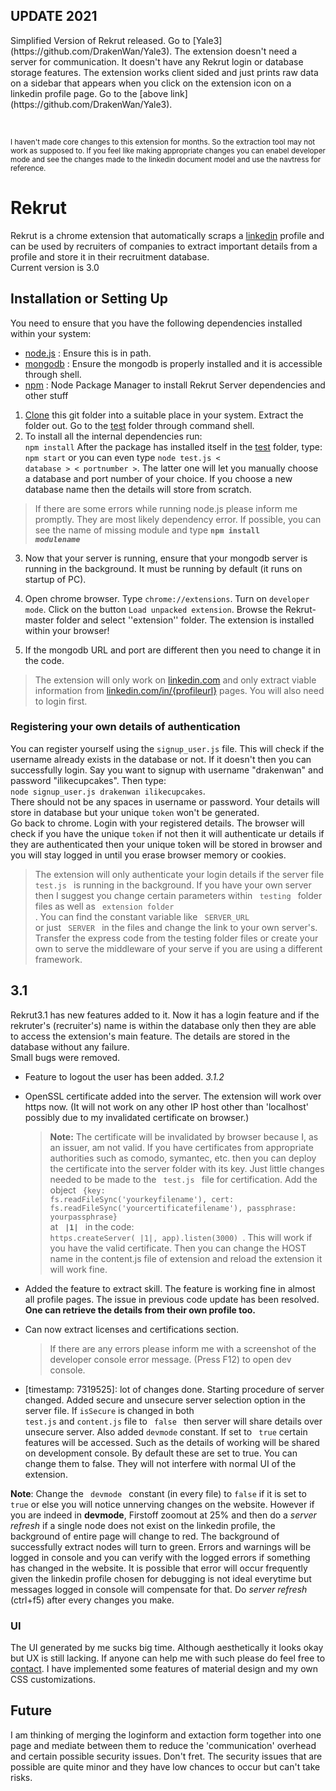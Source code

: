 <h2> UPDATE  2021</h2>

<p>
 Simplified Version of Rekrut released. Go to [Yale3](https://github.com/DrakenWan/Yale3). The extension doesn't need a server for communication. It doesn't have any Rekrut login or database storage features. The extension works client sided and just prints raw data on a sidebar that appears when you click on the extension icon on a linkedin profile page. Go to the [above link](https://github.com/DrakenWan/Yale3).
 </p>
  
  &nbsp;
  &nbsp;
  &nbsp;
  
<small> I haven't made core changes to this extension for months. So the extraction tool may not work as supposed to. If you feel like making appropriate changes you can enabel developer mode and see the changes made to the linkedin document model and use the navtress for reference. </small>

# Rekrut

Rekrut is a chrome extension that automatically scraps a [linkedin](www.linkedin.com) profile and can be used by recruiters of companies
to extract important details from a profile and store it in their recruitment database.  
Current version is 3.0

## Installation or Setting Up
You need to ensure that you have the following dependencies installed within your system:
* [node.js](https://nodejs.org/en/download/) : Ensure this is in path.  
* [mongodb](https://www.mongodb.com/download-center) : Ensure the mongodb is properly installed and it is accessible through shell.  
* [npm](https://nodejs.org/en/download/) : Node Package Manager to install Rekrut Server dependencies and other stuff

1. [Clone](https://github.com/DrakenWan/Rekrut/archive/master.zip) this git folder into a suitable place in your system. Extract the folder out. Go to the [test](./test) folder through command shell.
2.   To install all the internal dependencies run:  
  <code>npm install</code>
  After the package has installed itself in the [test](./test) folder, type:  
  <code>npm start</code> or you can even type <code>node test.js &lt; database &gt; &lt; portnumber &gt;</code>. The latter one will let you manually choose a database and port number of your choice. If you choose a new database name then the details will store from scratch. 
  >If there are some errors while running node.js please inform me promptly. They are most likely dependency error. If possible, you can see the name of missing module and type **<code>npm install _modulename_</code>**  
3. Now that your server is running, ensure that your mongodb server is running in the background. It must be running by default (it runs on startup of PC).  
4. Open chrome browser. Type <code>chrome://extensions</code>. Turn on `developer mode`. Click on the button `Load unpacked extension`. Browse the Rekrut-master folder and select ''extension'' folder. The extension is installed within your browser!

5. If the mongodb URL and port are different then you need to change it in the code.

> The extension will only work on [linkedin.com](https://www.linkedin.com) and only extract viable information from [linkedin.com/in/{profileurl}](https://www.linkedin.com/feed) pages. You will also need to login first.  

### Registering your own details of authentication
You can register yourself using the <code>signup_user.js</code> file. This will check if the username already exists in the database or not. If it doesn't then you can successfully login. Say you want to signup with username "drakenwan" and password "ilikecupcakes". Then type:  
<code>node signup_user.js drakenwan ilikecupcakes</code>.  
There should not be any spaces in username or password. Your details will store in database but your unique `token` won't be generated.  
Go back to chrome. Login with your registered details. The browser will check if you have the unique `token` if not then it will authenticate ur details if they are authenticated then your unique token will be stored in browser and you will stay logged in until you erase browser memory or cookies.

> The extension will only authenticate your login details if the server file <code> test.js </code> is running in the background. If you have your own server then I suggest you change certain parameters within <code> testing </code> folder files as well as <code> extension folder </code>. You can find the constant variable like <code> SERVER_URL </code> or just <code> SERVER </code> in the files and change the link to your own server's. Transfer the express code from the testing folder files or create your own to serve the middleware of your serve if you are using a different framework.

## 3.1
Rekrut3.1 has new features added to it. Now it has a login feature and if the rekruter's (recruiter's) name is within the database only then they
are able to access the extension's main feature. The details are stored in the database without any failure.  
Small bugs were removed.   
* Feature to logout the user has been added. _3.1.2_
* OpenSSL certificate added into the server. The extension will work over https now. (It will not work on any other IP host other than       'localhost' possibly due to my invalidated certificate on browser.)
  > **Note:** The certificate will be invalidated by browser because I, as an issuer, am not valid.
  If you have certificates from appropriate authorities such as comodo, symantec, etc. then you can deploy the certificate into the server folder with its key. Just little changes needed to be made to the <code> test.js </code> file for certification. Add the object <code> {key: fs.readFileSync('yourkeyfilename'), cert: fs.readFileSync('yourcertificatefilename'), passphrase: yourpassphrase} </code> at <code> **|1|** </code> in the code: <code> https.createServer( |1|, app).listen(3000) </code>. This will work if you have the valid certificate. 
  Then you can change the HOST name in the content.js file of extension and reload the extension it will work fine.
* Added the feature to extract skill. The feature is working fine in almost all profile pages.  The issue in previous code update has been resolved. **One can retrieve the details from their own profile too.**

* Can now extract licenses and certifications section. 
  >If there are any errors please inform me with a screenshot of the developer console error message. (Press F12) to open dev console.

* [timestamp: 7319525]: lot of changes done. Starting procedure of server changed. Added secure and unsecure server selection option in the server file. If <code>isSecure</code> is changed in both <code> test.js</code> and <code>content.js</code> file to <code> false </code> then server will share details over unsecure server. Also added <code>devmode</code> constant. If set to <code> true</code> certain features will be accessed. Such as the details of working will be shared on development console. By default these are set to true. You can change them to false. They will not interfere with normal UI of the extension.

 **Note**: Change the <code> devmode </code> constant (in every file) to <code>false</code> if it is set to <code>true</code> or else you will notice unnerving changes on the website.
 However if you are indeed in **devmode**, Firstoff zoomout at 25% and then do a _server refresh_ if a single node does not exist on the linkedin profile, the background of entire page will change to red. The background of successfully extract nodes will turn to green. Errors and warnings will be logged in console and you can verify with the logged errors if something has changed in the website. It is possible that error will occur frequently given the linkedin profile chosen for debugging is not ideal everytime but messages logged in console will compensate for that.
 Do _server refresh_ (ctrl+f5) after every changes you make.
  
### UI
The UI generated by me sucks big time. Although aesthetically it looks okay but UX is still lacking. If anyone can help me with such please do feel free to [contact](mailto:kartikaykaul13@gmail.com). I have implemented some features of material design and my own CSS customizations.


## Future
I am thinking of merging the loginform and extaction form together into one page and mediate between them to reduce the 'communication' overhead and certain possible security issues. Don't fret. The security issues that are possible are quite minor and they have low chances to occur but can't take risks.

